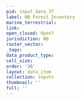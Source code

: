 ```yaml
---
pid: input_data_37
label: NB Forest Inventory
marine_terrestrial: 
link: 
open_closed: Open?
jurisdiction: NB
raster_vector: 
_tags: 
data_product_type: 
cell_size: 
order: '36'
layout: data_item
collection: inputs
thumbnail: ''
full: ''
---
```

